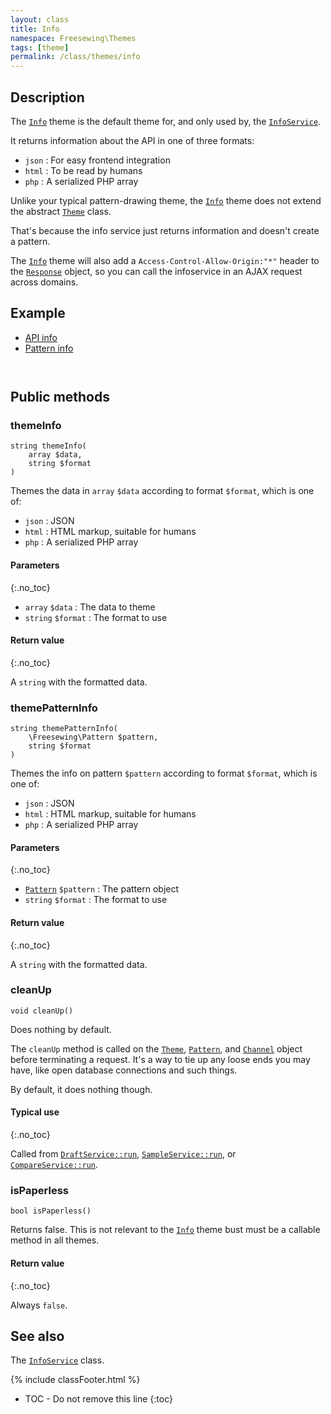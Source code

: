```yaml
---
layout: class
title: Info
namespace: Freesewing\Themes
tags: [theme]
permalink: /class/themes/info
---
```

## Description 

The [`Info`](info) theme is the default theme for, and only used by,
the [`InfoService`](../services/infoservice).

It returns information about the API in one of three formats:

- `json` : For easy frontend integration
- `html` : To be read by humans
- `php` : A serialized PHP array

Unlike your typical pattern-drawing theme, 
the [`Info`](info) theme 
does not extend the abstract [`Theme`](theme) class.

That's because the info service just returns information
and doesn't create a pattern.

The [`Info`](info) theme will also add a `Access-Control-Allow-Origin:"*"` header 
to the [`Response`](../response) object, so you can call the infoservice in an AJAX request across 
domains.

## Example
<ul class="nav nav-tabs" role="tablist">
    <li class="nav-item"><a class="nav-link active" href="#api-info" role="tab" data-toggle="tab">API info</a></li>
    <li class="nav-item"><a class="nav-link" href="#pattern-info" role="tab" data-toggle="tab">Pattern info</a></li>
</ul>

<div class="tab-content">
<div role="tabpanel" class="tab-pane active" id="api-info">
<pre class='highlight'><code id='api-json'></code></pre>
</div>
<div role="tabpanel" class="tab-pane" id="pattern-info">
<pre class='highlight'><code id='pattern-json'></code></pre>
</div>
</div>

## Public methods

### themeInfo

```php?start_inline=1
string themeInfo(
    array $data,
    string $format
) 
```
Themes the data in `array` `$data` according to format `$format`, which is one of:

- `json` : JSON
- `html` : HTML markup, suitable for humans
- `php` : A serialized PHP array


#### Parameters
{:.no_toc}

- `array` `$data` : The data to theme
- `string` `$format` : The format to use

#### Return value
{:.no_toc}

A `string` with the formatted data.

### themePatternInfo

```php?start_inline=1
string themePatternInfo(
    \Freesewing\Pattern $pattern,
    string $format
) 
```
Themes the info on pattern `$pattern` according to format `$format`, which is one of:

- `json` : JSON
- `html` : HTML markup, suitable for humans
- `php` : A serialized PHP array


#### Parameters
{:.no_toc}

- [`Pattern`](../patterns/pattern) `$pattern` : The pattern object
- `string` `$format` : The format to use

#### Return value
{:.no_toc}

A `string` with the formatted data.

### cleanUp

```php?start_inline=1
void cleanUp()
```

Does nothing by default.

The `cleanUp` method is called on the [`Theme`](../themes/theme), [`Pattern`](pattern), 
and [`Channel`](../channels/channel) object before terminating a request.
It's a way to tie up any loose ends you may have, like open database connections and such things.

By default, it does nothing though.

#### Typical use
{:.no_toc}

Called from [`DraftService::run`](../services/draftservice#run), [`SampleService::run`](../services/sampleservice#run),
or [`CompareService::run`](../services/compareservice#run).

### isPaperless

```php?start_inline=1
bool isPaperless()
```

Returns false. This is not relevant to the [`Info`](info) theme
bust must be a callable method in all themes.

#### Return value
{:.no_toc}

Always `false`.

## See also
The [`InfoService`](../services/infoservice) class.

{% include classFooter.html %}
* TOC - Do not remove this line
{:toc}

<script>
$.ajax({
    type: "GET",
    url: 'https://api.freesewing.org/?service=info&format=json',
    success: function(data) {
        data = jQuery.parseJSON(data);
        $('#api-json').html(JSON.stringify(data, null, 4));
    }
});
$.ajax({
    type: "GET",
    url: 'https://api.freesewing.org/?service=info&pattern=AaronAshirt',
    success: function(data) {
         data = jQuery.parseJSON(data); 
        $('#pattern-json').html(JSON.stringify(data, null, 4));
    }
});
</script>

